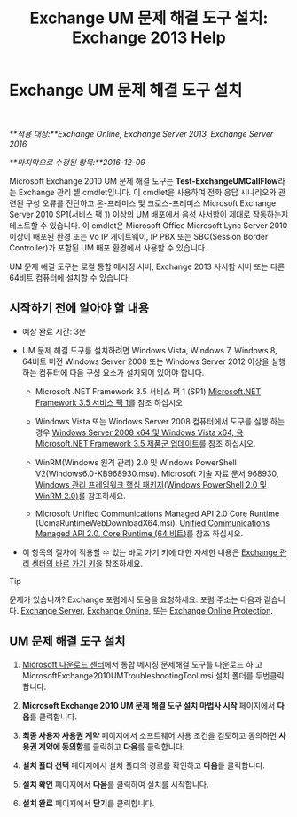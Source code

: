 ﻿---
title: 'Exchange UM 문제 해결 도구 설치: Exchange 2013 Help'
TOCTitle: Exchange UM 문제 해결 도구 설치
ms:assetid: 84223af0-a717-49ee-add6-86313bb30d17
ms:mtpsurl: https://technet.microsoft.com/ko-kr/library/Ff844714(v=EXCHG.150)
ms:contentKeyID: 56270330
ms.date: 05/22/2018
mtps_version: v=EXCHG.150
ms.translationtype: MT
---

# Exchange UM 문제 해결 도구 설치

 

_**적용 대상:**Exchange Online, Exchange Server 2013, Exchange Server 2016_

_**마지막으로 수정된 항목:**2016-12-09_

Microsoft Exchange 2010 UM 문제 해결 도구는 **Test-ExchangeUMCallFlow**라는 Exchange 관리 셸 cmdlet입니다. 이 cmdlet을 사용하여 전화 응답 시나리오와 관련된 구성 오류를 진단하고 온-프레미스 및 크로스-프레미스 Microsoft Exchange Server 2010 SP1(서비스 팩 1) 이상의 UM 배포에서 음성 사서함이 제대로 작동하는지 테스트할 수 있습니다. 이 cmdlet은 Microsoft Office Microsoft Lync Server 2010 이상이 배포된 환경 또는 Vo IP 게이트웨이, IP PBX 또는 SBC(Session Border Controller)가 포함된 UM 배포 환경에서 사용할 수 있습니다.

UM 문제 해결 도구는 로컬 통합 메시징 서버, Exchange 2013 사서함 서버 또는 다른 64비트 컴퓨터에 설치할 수 있습니다.

## 시작하기 전에 알아야 할 내용

  - 예상 완료 시간: 3분

  - UM 문제 해결 도구를 설치하려면 Windows Vista, Windows 7, Windows 8, 64비트 버전 Windows Server 2008 또는 Windows Server 2012 이상을 실행하는 컴퓨터에 다음 구성 요소가 설치되어 있어야 합니다.
    
      - Microsoft .NET Framework 3.5 서비스 팩 1 (SP1) [Microsoft.NET Framework 3.5 서비스 팩 1](https://go.microsoft.com/fwlink/p/?linkid=152380)를 참조 하십시오.
    
      - Windows Vista 또는 Windows Server 2008 컴퓨터에서 도구를 실행 하는 경우 [Windows Server 2008 x64 및 Windows Vista x64, 용 Microsoft.NET Framework 3.5 제품군 업데이트](https://go.microsoft.com/fwlink/p/?linkid=178998)를 참조 하십시오.
    
      - WinRM(Windows 원격 관리) 2.0 및 Windows PowerShell V2(Windows6.0-KB968930.msu). Microsoft 기술 자료 문서 968930, [Windows 관리 프레임워크 핵심 패키지(Windows PowerShell 2.0 및 WinRM 2.0)](http://go.microsoft.com/fwlink/?linkid=3052%26kbid=968930)를 참조하세요.
    
      - Microsoft Unified Communications Managed API 2.0 Core Runtime (UcmaRuntimeWebDownloadX64.msi). [Unified Communications Managed API 2.0, Core Runtime (64 비트)](https://go.microsoft.com/fwlink/p/?linkid=198175)를 참조 하십시오.

  - 이 항목의 절차에 적용할 수 있는 바로 가기 키에 대한 자세한 내용은 [Exchange 관리 센터의 바로 가기 키](keyboard-shortcuts-in-the-exchange-admin-center-exchange-online-protection-help.md)을 참조하세요.


> [!TIP]
> 문제가 있습니까? Exchange 포럼에서 도움을 요청하세요. 포럼 주소는 다음과 같습니다. <A href="https://go.microsoft.com/fwlink/p/?linkid=60612">Exchange Server</A>, <A href="https://go.microsoft.com/fwlink/p/?linkid=267542">Exchange Online</A>, 또는 <A href="https://go.microsoft.com/fwlink/p/?linkid=285351">Exchange Online Protection</A>.



## UM 문제 해결 도구 설치

1.  [Microsoft 다운로드 센터](https://go.microsoft.com/fwlink/p/?linkid=182625)에서 통합 메시징 문제해결 도구를 다운로드 하 고 MicrosoftExchange2010UMTroubleshootingTool.msi 설치 폴더를 두번클릭 합니다.

2.  **Microsoft Exchange 2010 UM 문제 해결 도구 설치 마법사 시작** 페이지에서 **다음**를 클릭합니다.

3.  **최종 사용자 사용권 계약** 페이지에서 소프트웨어 사용 조건을 검토하고 동의하면 **사용권 계약에 동의함**를 클릭하고 **다음**를 클릭합니다.

4.  **설치 폴더 선택** 페이지에서 설치 폴더의 경로를 확인하고 **다음**를 클릭합니다.

5.  **설치 확인** 페이지에서 **다음**를 클릭하여 설치를 시작합니다.

6.  **설치 완료** 페이지에서 **닫기**를 클릭합니다.

